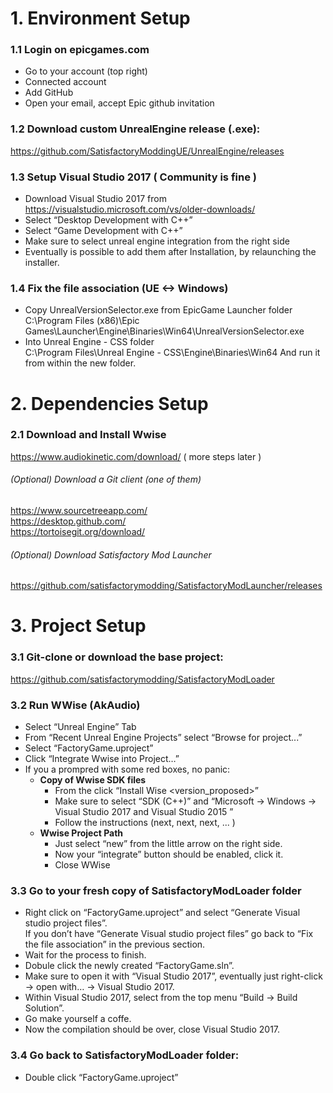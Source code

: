 # 1. Environment Setup  
  
### 1.1 Login on epicgames.com   
- Go to your account (top right)    
- Connected account   
- Add GitHub   
- Open your email, accept Epic github invitation   

### 1.2 Download custom UnrealEngine release (.exe):   
https://github.com/SatisfactoryModdingUE/UnrealEngine/releases   

### 1.3 Setup Visual Studio 2017 ( Community is fine )   
- Download Visual Studio 2017 from https://visualstudio.microsoft.com/vs/older-downloads/  
- Select “Desktop Development with C++”  
- Select “Game Development with C++”  
- Make sure to select unreal engine integration from the right side  
- Eventually is possible to add them after Installation, by relaunching the installer.  


### 1.4 Fix the file association (UE <-> Windows)
- Copy UnrealVersionSelector.exe from EpicGame Launcher folder   
    C:\Program Files (x86)\Epic Games\Launcher\Engine\Binaries\Win64\UnrealVersionSelector.exe
- Into Unreal Engine - CSS folder   
    C:\Program Files\Unreal Engine - CSS\Engine\Binaries\Win64
And run it from within the new folder.



# 2. Dependencies Setup
### 2.1 Download and Install Wwise
https://www.audiokinetic.com/download/ ( more steps later ) 

###### (Optional) Download a Git client (one of them)
https://www.sourcetreeapp.com/  
https://desktop.github.com/  
https://tortoisegit.org/download/  

###### (Optional) Download Satisfactory Mod Launcher
https://github.com/satisfactorymodding/SatisfactoryModLauncher/releases

# 3. Project Setup
### 3.1 Git-clone or download the base project:
https://github.com/satisfactorymodding/SatisfactoryModLoader 


### 3.2 Run WWise (AkAudio)
- Select “Unreal Engine” Tab
- From “Recent Unreal Engine Projects” select “Browse for project...”
- Select “FactoryGame.uproject”
- Click “Integrate Wwise into Project…”
- If you a prompred with some red boxes, no panic:
  - **Copy of Wwise SDK files**
    - From the click “Install Wise <version_proposed>”
    - Make sure to select “SDK (C++)” and “Microsoft -> Windows -> Visual Studio 2017 and Visual Studio 2015 ”
    - Follow the instructions (next, next, next, ...  )
  - **Wwise Project Path**
    - Just select “new” from the little arrow on the right side.
    - Now your “integrate” button should be enabled, click it.
    - Close WWise

### 3.3 Go to your fresh copy of SatisfactoryModLoader folder
- Right click on “FactoryGame.uproject” and select “Generate Visual studio project files”.  
  If you don’t have “Generate Visual studio project files” go back to “Fix the file association” in the previous section.  
- Wait for the process to finish.  
- Dobule click the newly created “FactoryGame.sln”.  
- Make sure to open it with “Visual Studio 2017”, eventually just right-click -> open with… -> Visual Studio 2017.  
- Within Visual Studio 2017, select from the top menu “Build -> Build Solution”.  
- Go make yourself a coffe.  
- Now the compilation should be over, close Visual Studio 2017.  

### 3.4 Go back to SatisfactoryModLoader folder:
- Double click “FactoryGame.uproject” 
